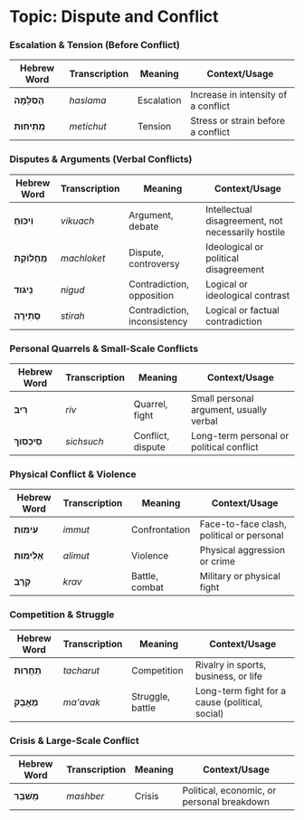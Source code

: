 # Topic: Dispute and Conflict

### **Escalation & Tension (Before Conflict)**  
| **Hebrew Word** | **Transcription** | **Meaning** | **Context/Usage** |  
|---------------|----------------|------------|-----------------|  
| **הַסלָמָה** | *haslama* | Escalation | Increase in intensity of a conflict |  
| **מְתִיחוּת** | *metichut* | Tension | Stress or strain before a conflict |  

### **Disputes & Arguments (Verbal Conflicts)**  
| **Hebrew Word** | **Transcription** | **Meaning** | **Context/Usage** |  
|---------------|----------------|------------|-----------------|  
| **וִיכּוּחַ** | *vikuach* | Argument, debate | Intellectual disagreement, not necessarily hostile |  
| **מַחֲלוֹקֶת** | *machloket* | Dispute, controversy | Ideological or political disagreement |  
| **נִיגּוּד** | *nigud* | Contradiction, opposition | Logical or ideological contrast |  
| **סְתִירָה** | *stirah* | Contradiction, inconsistency | Logical or factual contradiction |  

### **Personal Quarrels & Small-Scale Conflicts**  
| **Hebrew Word** | **Transcription** | **Meaning** | **Context/Usage** |  
|---------------|----------------|------------|-----------------|  
| **רִיב** | *riv* | Quarrel, fight | Small personal argument, usually verbal |  
| **סִיכְסוּךְ** | *sichsuch* | Conflict, dispute | Long-term personal or political conflict |  

### **Physical Conflict & Violence**  
| **Hebrew Word** | **Transcription** | **Meaning** | **Context/Usage** |  
|---------------|----------------|------------|-----------------|  
| **עִימּוּת** | *immut* | Confrontation | Face-to-face clash, political or personal |  
| **אַלִימוּת** | *alimut* | Violence | Physical aggression or crime |  
| **קְרָב** | *krav* | Battle, combat | Military or physical fight |  

### **Competition & Struggle**  
| **Hebrew Word** | **Transcription** | **Meaning** | **Context/Usage** |  
|---------------|----------------|------------|-----------------|  
| **תַּחֲרוּת** | *tacharut* | Competition | Rivalry in sports, business, or life |  
| **מַאֲבָק** | *ma'avak* | Struggle, battle | Long-term fight for a cause (political, social) |  

### **Crisis & Large-Scale Conflict**  
| **Hebrew Word** | **Transcription** | **Meaning** | **Context/Usage** |  
|---------------|----------------|------------|-----------------|  
| **מַשׁבֵּר** | *mashber* | Crisis | Political, economic, or personal breakdown |  
